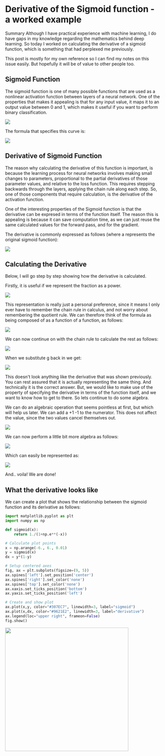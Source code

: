 # Derivative of the Sigmoid function - a worked example

Summary
Although I have practical experience with machine learning, I do have gaps in my knowledge regarding the mathematics behind deep learning. So today I worked on calculating the derivative of a sigmoid function, which is something that had perplexed me previously.

This post is mostly for my own reference so I can find my notes on this issue easily. But hopefully it will be of value to other people too.

## Sigmoid Function

The sigmoid function is one of many possible functions that are used as a nonlinear activation function between layers of a neural network. One of the properties that makes it appealing is that for any input value, it maps it to an output value between 0 and 1, which makes it useful if you want to perform binary classification.

![](img/1_sigmoid_plot.jpg)

The formula that specifies this curve is:

![](img/2_sigmoid.jpg)

## Derivative of Sigmoid Function

The reason why calculating the derivative of this function is important, is because the learning process for neural networks involves making small changes to parameters, proportional to the partial derivatives of those parameter values, and relative to the loss function. This requires stepping backwards through the layers, applying the chain rule along each step. So, one of those components that require calculation, is the derivative of the activation function.

One of the interesting properties of the Sigmoid function is that the derivative can be expresed in terms of the function itself. The reason this is appealing is because it can save computation time, as we can just reuse the same calculated values for the forward pass, and for the gradient.

The derivative is commonly expressed as follows (where a represents the original sigmoid function):

![](img/3_sigmoid_derivative.jpg)

## Calculating the Derivative

Below, I will go step by step showing how the derivative is calculated.

Firstly, it is useful if we represent the fraction as a power.

![](img/4_sigmoid_restructured.jpg)

This representation is really just a personal preference, since it means I only ever have to remember the chain rule in calculus, and not worry about remembering the quotient rule. We can therefore think of the formula as being composed of as a function of a function, as follows:

![](img/5_sigmoid_chain_sections.jpg)

We can now continue on with the chain rule to calculate the rest as follows:

![](img/6_sigmoid_derivative_workout_part1.jpg)

When we substitute g back in we get:

![](img/7_sigmoid_derivative_basic.jpg)

This doesn't look anything like the derivative that was shown previously. You can rest assured that it is actually representing the same thing. And technically it is the correct answer. But, we would like to make use of the property of specifying the derivative in terms of the function itself, and we want to know how to get to there. So lets continue to do some algebra.

We can do an algebraic operation that seems pointless at first, but which will help us later. We can add a +1 -1 to the numerator. This does not affect the value, since the two values cancel themselves out.

![](img/8_sigmoid_derivative_almost_pointless_algebra.jpg)

We can now perform a little bit more algebra as follows:

![](img/9_sigmoid_derivative_workout_part2.jpg)

Which can easily be represented as:

![](img/10_sigmoid_derivative.jpg)

And.. voila! We are done!

## What the derivative looks like

We can create a plot that shows the relationship between the sigmoid function and its derivative as follows:

```python
import matplotlib.pyplot as plt
import numpy as np

def sigmoid(x):
    return 1./(1+np.e**(-x))

# Calculate plot points
x = np.arange(-6., 6., 0.01)
y = sigmoid(x)
dx = y*(1-y)

# Setup centered axes
fig, ax = plt.subplots(figsize=(9, 5))
ax.spines['left'].set_position('center')
ax.spines['right'].set_color('none')
ax.spines['top'].set_color('none')
ax.xaxis.set_ticks_position('bottom')
ax.yaxis.set_ticks_position('left')

# Create and show plot
ax.plot(x,y, color="#307EC7", linewidth=3, label="sigmoid")
ax.plot(x,dx, color="#9621E2", linewidth=3, label="derivative")
ax.legend(loc="upper right", frameon=False)
fig.show()
```
<img src="../img/11_sigmoid_and_derivative_plot.jpg" width="400" />